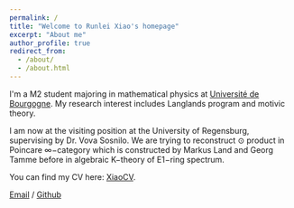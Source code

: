 ```yaml
---
permalink: /
title: "Welcome to Runlei Xiao's homepage"
excerpt: "About me"
author_profile: true
redirect_from: 
  - /about/
  - /about.html
---
```


I'm a M2 student majoring in mathematical physics at [Université de Bourgogne]([https://www.pku.edu.cn/](https://www.u-bourgogne.fr/)). My research interest includes Langlands program and motivic theory.

I am now at the visiting position at the University of Regensburg, supervising by Dr. Vova Sosnilo. We are trying to reconstruct ⊙ product in Poincare ∞−category which is constructed by Markus Land and Georg Tamme before in algebraic K−theory of E1−ring spectrum.

You can find my CV here: [XiaoCV](../XiaoCV.github.io/blob/master/files/Xiao-CV-06.06.pdf).

[Email](mailto:jacobelection@gmail.com) / [Github](https://github.com/Fancy-Block) 

